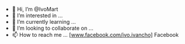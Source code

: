 - 👋 Hi, I’m @IvoMart
- 👀 I’m interested in ...
- 🌱 I’m currently learning ...
- 💞️ I’m looking to collaborate on ...
- 📫 How to reach me ...
[www.facebook.com/ivo.ivancho] Facebook

<!---
IvoMart/IvoMart is a ✨ special ✨ repository because its `README.md` (this file) appears on your GitHub profile.
You can click the Preview link to take a look at your changes.
--->
